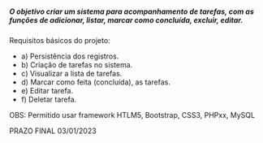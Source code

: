 ##### O objetivo criar um sistema para acompanhamento de tarefas, com as funções de adicionar, listar, marcar como concluída, excluir, editar.

Requisitos básicos do projeto:

- a) Persistência dos registros.
- b) Criação de tarefas no sistema.
- c) Visualizar a lista de tarefas.
- d) Marcar como feita (concluída), as tarefas.
- e) Editar tarefa.
- f) Deletar tarefa.

OBS: Permitido usar framework HTLM5, Bootstrap, CSS3, PHPxx, MySQL

PRAZO FINAL 03/01/2023